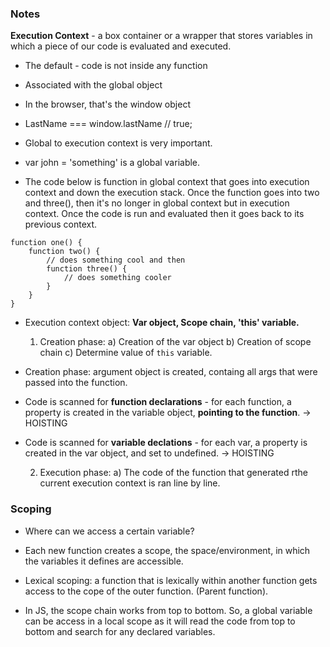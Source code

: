 ### Notes

**Execution Context** - a box container or a wrapper that stores variables in which a piece of our code is evaluated and executed.

* The default - code is not inside any function

* Associated with the global object

* In the browser, that's the window object

* LastName === window.lastName // true;

* Global to execution context is very important.

* var john = 'something' is a global variable.

* The code below is function in global context that goes into execution context and down the execution stack. Once the function goes into two and three(), then it's no longer in global context but in execution context. Once the code is run and evaluated then it goes back to its previous context.

```
function one() {
    function two() {
        // does something cool and then
        function three() {
            // does something cooler
        }
    }
}
```

* Execution context object: **Var object, Scope chain, 'this' variable.**

    1) Creation phase:
        a) Creation of the var object
        b) Creation of scope chain
        c) Determine value of `this` variable.

* Creation phase: argument object is created, containg all args that were passed into the function.
* Code is scanned for **function declarations** - for each function, a property is created in the variable object, **pointing to the function**. &rarr; HOISTING
* Code is scanned for **variable declations** - for each var, a property is created in the var object, and set to undefined. &rarr; HOISTING

    2) Execution phase:
        a) The code of the function that generated rthe current execution context is ran line by line.


### Scoping

* Where can we access a certain variable?

* Each new function creates a scope, the space/environment, in which the variables it defines are accessible.

* Lexical scoping: a function that is lexically within another function gets access to the cope of the outer function. (Parent function).

* In JS, the scope chain works from top to bottom. So, a global variable can be access in a local scope as it will read the code from top to bottom and search for any declared variables.
